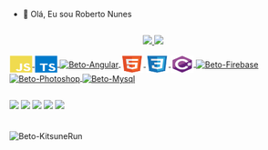 - 👋 Olá, Eu sou Roberto Nunes
##
<div align="center">
  <a href="https://github.com/robertonunes449">
  <img height="180em" src="https://github-readme-stats.vercel.app/api?username=robertonunes449&show_icons=true&theme=tokyonight&include_all_commits=true&count_private=true"/>
  <img height="180em" src="https://github-readme-stats.vercel.app/api/top-langs/?username=robertonunes449&layout=compact&langs_count=7&theme=tokyonight"/>
</div>
  
<div style="display: inline_block"><br>
  <img align="center" alt="Beto-Js" height="30" width="40" src="https://raw.githubusercontent.com/devicons/devicon/master/icons/javascript/javascript-plain.svg">
  <img align="center" alt="Beto-Ts" height="30" width="40" src="https://raw.githubusercontent.com/devicons/devicon/master/icons/typescript/typescript-plain.svg">
  <img align="center" alt="Beto-Angular" height="30" width="40" src="https://cdn.jsdelivr.net/gh/devicons/devicon/icons/angularjs/angularjs-original.svg">
  <img align="center" alt="Beto-HTML" height="30" width="40" src="https://raw.githubusercontent.com/devicons/devicon/master/icons/html5/html5-original.svg">
  <img align="center" alt="Beto-CSS" height="30" width="40" src="https://raw.githubusercontent.com/devicons/devicon/master/icons/css3/css3-original.svg">
  <img align="center" alt="Beto-Csharp" height="30" width="40" src="https://raw.githubusercontent.com/devicons/devicon/master/icons/csharp/csharp-original.svg">
  <img align="center" alt="Beto-Firebase" height="60" width="40" src="https://cdn.jsdelivr.net/gh/devicons/devicon/icons/firebase/firebase-plain.svg" > 
  <img align="center" alt="Beto-Photoshop" height="60" width="40" src="https://cdn.jsdelivr.net/gh/devicons/devicon/icons/photoshop/photoshop-line.svg" >  
  <img align="center" alt="Beto-Mysql" height="80" width="60" src="https://cdn.jsdelivr.net/gh/devicons/devicon/icons/mysql/mysql-plain-wordmark.svg" />
  
</div>
  
  ##
  
  <div aling="center"> 
  <a href="https://www.facebook.com/roberto.nunesmartins.9" target="_blank"><img src="https://img.shields.io/badge/Facebook-1877F2?style=for-the-badge&logo=facebook&logoColor=white" target="_blank"></a>
  <a href="https://www.instagram.com/roberto.nunes449/" target="_blank"><img src="https://img.shields.io/badge/-Instagram-%23E4405F?style=for-the-badge&logo=instagram&logoColor=white" target="_blank"></a>
  <a href = "mailto:roberto.nunes449@gmail.com"><img src="https://img.shields.io/badge/-Gmail-%23333?style=for-the-badge&logo=gmail&logoColor=white" target="_blank"></a>
  <a href="https://www.linkedin.com/in/roberto-nunes-martins-56095714b/" target="_blank"><img src="https://img.shields.io/badge/-LinkedIn-%230077B5?style=for-the-badge&logo=linkedin&logoColor=white" target="_blank"></a> 
  <a href="https://api.whatsapp.com/send?phone=5511930784901&text=Ol%C3%A1%2C%20tudo%20bem%3F" target="_blank"><img src="https://img.shields.io/badge/WhatsApp-25D366?style=for-the-badge&logo=whatsapp&logoColor=white" target="_blank"></a> 
  </div>
  <br>
  <div style="display: inline_block"><br>
   <img  align="center" alt="Beto-KitsuneRun" src="https://github.com/robertonunes449/kitsune-Run/blob/robertonunes449/ClienteCadastro/fox-run2.gif"/>
  </div>

